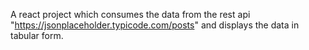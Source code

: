 A react project which consumes the data from the rest api "https://jsonplaceholder.typicode.com/posts" and displays the data in tabular form.
